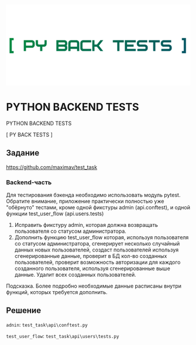 ![](gitcontent/title.png)

# PYTHON BACKEND TESTS

PYTHON BACKEND TESTS

[ PY BACK TESTS ]

## Задание

https://github.com/maximav/test_task

### Backend-часть
Для тестирования бэкенда необходимо использовать модуль pytest. Обратите внимание, приложение практически полностью
уже "обёрнуто" тестами, кроме одной фикстуры admin (api.conftest), и одной функции test_user_flow (api.users.tests)
1. Исправить фикстуру admin, которая должна возвращать пользователя со статусом администратора.
2. Дополнить функцию test_user_flow которая, используя пользователя со статусом администратора, сгенерирует несколько 
случайный данных новых пользователей, создаст пользователей используя сгенерированные данные, проверит в БД кол-во созданных пользователей,
проверит возможность авторизации для каждого созданного пользователя, используя сгенерированные выше данные. Удалит всех созданных пользователей.

Подсказка. 
Более подробно необходимые данные расписаны внутри функций, которых требуется дополнить. 


## Решение


`adnin`: `test_task\api\conftest.py`

`test_user_flow`: `test_task\api\users\tests.py`